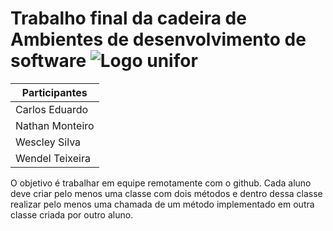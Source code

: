 # Trabalho final da cadeira de Ambientes de desenvolvimento de software ![Logo unifor](https://www.unifor.br/o/unifor-theme/images/favicon.ico)
| Participantes   | 
|-----------------|
| Carlos Eduardo  |
| Nathan Monteiro |
| Wescley Silva   |
| Wendel Teixeira | 

 O objetivo é trabalhar em equipe remotamente com o github. Cada aluno deve criar pelo menos uma classe com dois métodos e dentro dessa classe realizar pelo menos uma chamada de um método implementado em outra classe criada por outro aluno.

